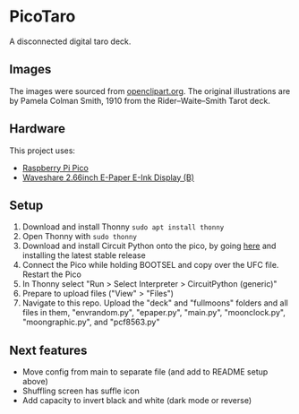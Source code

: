 # PicoTaro
A disconnected digital taro deck. 

## Images
The images were sourced from [openclipart.org](https://openclipart.org/artist/klaatu-tarot). The original illustrations are by Pamela Colman Smith, 1910 from the Rider–Waite–Smith Tarot deck. 

## Hardware
This project uses: 
 - [Raspberry Pi Pico](https://www.raspberrypi.com/products/raspberry-pi-pico/)
 - [Waveshare 2.66inch E-Paper E-Ink Display (B)](https://www.waveshare.com/pico-epaper-2.66-b.htm)

## Setup
1) Download and install Thonny `sudo apt install thonny`
2) Open Thonny with `sudo thonny`
3) Download and install Circuit Python onto the pico, by going [here](https://circuitpython.org/board/raspberry_pi_pico/) and installing the latest stable release
4) Connect the Pico while holding BOOTSEL and copy over the UFC file. Restart the Pico
5) In Thonny select "Run > Select Interpreter > CircuitPython (generic)"
6) Prepare to upload files ("View" > "Files")
7) Navigate to this repo. Upload the "deck" and "fullmoons" folders and all files in them, "envrandom.py", "epaper.py", "main.py", "moonclock.py", "moongraphic.py", and "pcf8563.py"

## Next features
 - Move config from main to separate file (and add to README setup above)
 - Shuffling screen has suffle icon
 - Add capacity to invert black and white (dark mode or reverse)

